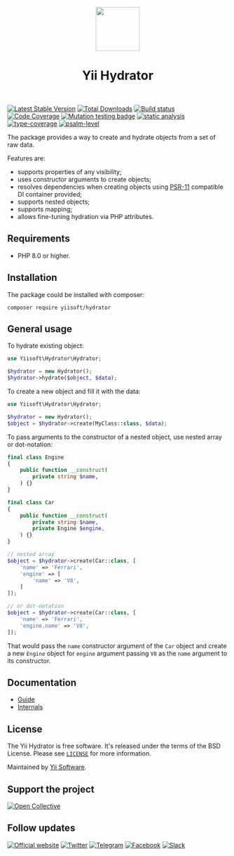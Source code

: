 <p align="center">
    <a href="https://github.com/yiisoft" target="_blank">
        <img src="https://yiisoft.github.io/docs/images/yii_logo.svg" height="100px">
    </a>
    <h1 align="center">Yii Hydrator</h1>
    <br>
</p>

[![Latest Stable Version](https://poser.pugx.org/yiisoft/hydrator/v/stable.png)](https://packagist.org/packages/yiisoft/hydrator)
[![Total Downloads](https://poser.pugx.org/yiisoft/hydrator/downloads.png)](https://packagist.org/packages/yiisoft/hydrator)
[![Build status](https://github.com/yiisoft/hydrator/workflows/build/badge.svg)](https://github.com/yiisoft/hydrator/actions?query=workflow%3Abuild)
[![Code Coverage](https://codecov.io/gh/yiisoft/hydrator/branch/master/graph/badge.svg)](https://codecov.io/gh/yiisoft/hydrator)
[![Mutation testing badge](https://img.shields.io/endpoint?style=flat&url=https%3A%2F%2Fbadge-api.stryker-mutator.io%2Fgithub.com%2Fyiisoft%2Fhydrator%2Fmaster)](https://dashboard.stryker-mutator.io/reports/github.com/yiisoft/hydrator/master)
[![static analysis](https://github.com/yiisoft/hydrator/workflows/static%20analysis/badge.svg)](https://github.com/yiisoft/hydrator/actions?query=workflow%3A%22static+analysis%22)
[![type-coverage](https://shepherd.dev/github/yiisoft/hydrator/coverage.svg)](https://shepherd.dev/github/yiisoft/hydrator)
[![psalm-level](https://shepherd.dev/github/yiisoft/hydrator/level.svg)](https://shepherd.dev/github/yiisoft/hydrator)

The package provides a way to create and hydrate objects from a set of raw data.

Features are:

- supports properties of any visibility;
- uses constructor arguments to create objects;
- resolves dependencies when creating objects using [PSR-11](http://www.php-fig.org/psr/psr-11/) compatible DI container
  provided;
- supports nested objects;
- supports mapping;
- allows fine-tuning hydration via PHP attributes.

## Requirements

- PHP 8.0 or higher.

## Installation

The package could be installed with composer:

```shell
composer require yiisoft/hydrator
```

## General usage

To hydrate existing object:

```php
use Yiisoft\Hydrator\Hydrator;

$hydrator = new Hydrator();
$hydrator->hydrate($object, $data);
```

To create a new object and fill it with the data:

```php
use Yiisoft\Hydrator\Hydrator;

$hydrator = new Hydrator();
$object = $hydrator->create(MyClass::class, $data);
```

To pass arguments to the constructor of a nested object, use nested array or dot-notation:

```php
final class Engine
{
    public function __construct(
        private string $name,
    ) {}
}

final class Car
{
    public function __construct(
        private string $name,
        private Engine $engine,
    ) {}
}

// nested array
$object = $hydrator->create(Car::class, [
    'name' => 'Ferrari',
    'engine' => [
        'name' => 'V8',
    ]
]);

// or dot-notation
$object = $hydrator->create(Car::class, [
    'name' => 'Ferrari',
    'engine.name' => 'V8',
]);
```

That would pass the `name` constructor argument of the `Car` object and create a new `Engine` object for `engine`
argument passing `V8` as the `name` argument to its constructor.

## Documentation

- [Guide](docs/guide/en/README.md)
- [Internals](docs/internals.md)

## License

The Yii Hydrator is free software. It's released under the terms of the BSD License.
Please see [`LICENSE`](./LICENSE.md) for more information.

Maintained by [Yii Software](https://www.yiiframework.com/).

## Support the project

[![Open Collective](https://img.shields.io/badge/Open%20Collective-sponsor-7eadf1?logo=open%20collective&logoColor=7eadf1&labelColor=555555)](https://opencollective.com/yiisoft)

## Follow updates

[![Official website](https://img.shields.io/badge/Powered_by-Yii_Framework-green.svg?style=flat)](https://www.yiiframework.com/)
[![Twitter](https://img.shields.io/badge/twitter-follow-1DA1F2?logo=twitter&logoColor=1DA1F2&labelColor=555555?style=flat)](https://twitter.com/yiiframework)
[![Telegram](https://img.shields.io/badge/telegram-join-1DA1F2?style=flat&logo=telegram)](https://t.me/yii3en)
[![Facebook](https://img.shields.io/badge/facebook-join-1DA1F2?style=flat&logo=facebook&logoColor=ffffff)](https://www.facebook.com/groups/yiitalk)
[![Slack](https://img.shields.io/badge/slack-join-1DA1F2?style=flat&logo=slack)](https://yiiframework.com/go/slack)
